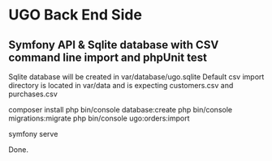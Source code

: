 # UGO Back End Side

## Symfony API & Sqlite database with CSV command line import and phpUnit test


Sqlite database will be created in var/database/ugo.sqlite
Default csv import directory is located in var/data and is expecting customers.csv and purchases.csv


composer install
php bin/console database:create
php bin/console migrations:migrate
php bin/console ugo:orders:import

symfony serve

Done.